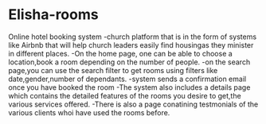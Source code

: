 # Elisha-rooms
Online hotel booking system
-church platform that is in the form of systems like Airbnb that will help church leaders easily find housingas they minister in different places.
-On the home page, one can be able to choose a location,book a room depending on the number of people.
-on the search page,you can use the search filter to get rooms using filters like date,gender,number of dependants.
-system sends a confirmation email once you have booked the room
-The system also includes a details page which contains the detailed features of the rooms you desire to get,the various services offered.
-There is also a page conatining testmonials of the various clients whoi have used the rooms before.

